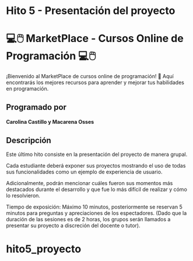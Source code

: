 # Hito 5 - Presentación del proyecto

# 💻🖱️ **MarketPlace - Cursos Online de Programación** 💻🖱️

¡Bienvenido al MarketPlace de cursos online de programación! 🚀 Aquí encontrarás los mejores recursos para aprender y mejorar tus habilidades en programación.

## Programado por

#### **Carolina Castillo y Macarena Osses**

## Descripción

Este último hito consiste en la presentación del proyecto de manera grupal.

Cada estudiante deberá exponer sus proyectos mostrando el uso de todas sus
funcionalidades como un ejemplo de experiencia de usuario.

Adicionalmente, podrán mencionar cuáles fueron sus momentos más destacados durante el
desarrollo y que fue lo más difícil de realizar y cómo lo resolvieron.

Tiempo de exposición: Máximo 10 minutos, posteriormente se reservan 5 minutos para
preguntas y apreciaciones de los espectadores. (Dado que la duración de las sesiones es de
2 horas, los grupos serán llamados a presentar su proyecto a discreción del docente o tutor).




# hito5_proyecto
